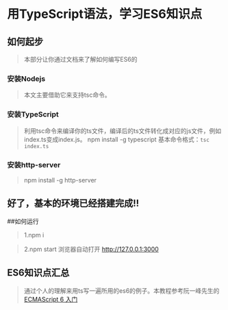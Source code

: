 # 用TypeScript语法，学习ES6知识点

## 如何起步
>本部分让你通过文档来了解如何编写ES6的
### 安装Nodejs
>本文主要借助它来支持tsc命令。
### 安装TypeScript
>利用tsc命令来编译你的ts文件，编译后的ts文件转化成对应的js文件，例如index.ts变成index.js。
>npm install -g typescript
>基本命令格式：`tsc index.ts`

### 安装http-server
>npm install -g http-server 


**好了，基本的环境已经搭建完成!!**
----
##如何运行
>1.npm i

>2.npm start
浏览器自动打开 http://127.0.0.1:3000
## ES6知识点汇总
>通过个人的理解来用ts写一遍所用的es6的例子。本教程参考阮一峰先生的[ECMAScript 6 入门](http://es6.ruanyifeng.com/)
